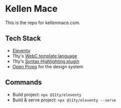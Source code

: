 # Kellen Mace

This is the repo for kellenmace.com.

## Tech Stack

- [Eleventy](https://www.11ty.dev/)
- 11ty's [WebC template language](https://www.11ty.dev/docs/languages/webc/)
- 11ty's [Syntax Highlighting plugin](https://www.11ty.dev/docs/plugins/syntaxhighlight/)
- [Open Props](https://open-props.style/) for the design system

## Commands

- Build project: `npx @11ty/eleventy`
- Build & serve project: `npx @11ty/eleventy --serve`
